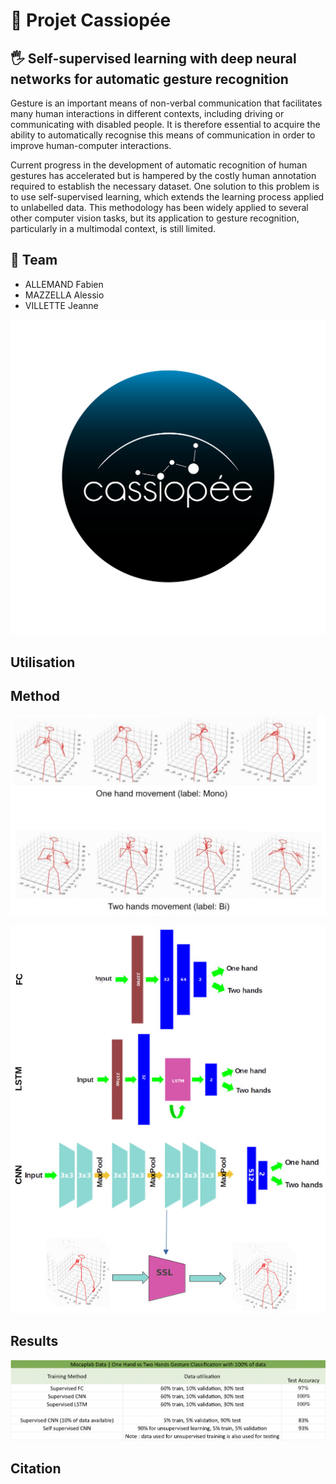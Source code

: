 # 🌌 Projet Cassiopée

## 🖐 Self-supervised learning with deep neural networks for automatic gesture recognition
Gesture is an important means of non-verbal communication that facilitates many human interactions in different contexts, including driving or communicating with disabled people. It is therefore essential to acquire the ability to automatically recognise this means of communication in order to improve human-computer interactions.

Current progress in the development of automatic recognition of human gestures has accelerated but is hampered by the costly human annotation required to establish the necessary dataset. One solution to this problem is to use self-supervised learning, which extends the learning process applied to unlabelled data. This methodology has been widely applied to several other computer vision tasks, but its application to gesture recognition, particularly in a multimodal context, is still limited.

## 👥 Team
- ALLEMAND Fabien
- MAZZELLA Alessio
- VILLETTE Jeanne

![](img/cassiopee_1.png)

## Utilisation

## Method

![](img/skeletons.png)

![](img/models_architecture.jpeg)

## Results

![](img/results_tab.png)

## Citation
